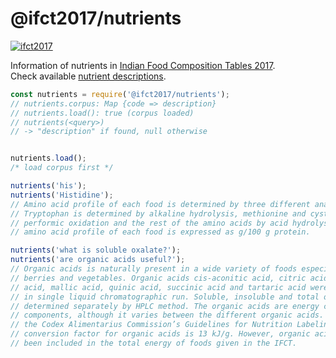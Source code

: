 # @ifct2017/nutrients

[![ifct2017](http://ninindia.org/images/ifct_2017.png)](https://www.npmjs.com/package/ifct2017)

Information of nutrients in [Indian Food Composition Tables 2017].<br>
Check available [nutrient descriptions].

```javascript
const nutrients = require('@ifct2017/nutrients');
// nutrients.corpus: Map {code => description}
// nutrients.load(): true (corpus loaded)
// nutrients(<query>)
// -> "description" if found, null otherwise


nutrients.load();
/* load corpus first */

nutrients('his');
nutrients('Histidine');
// Amino acid profile of each food is determined by three different analyses.
// Tryptophan is determined by alkaline hydrolysis, methionine and cystine by
// performic oxidation and the rest of the amino acids by acid hydrolysis. The
// amino acid profile of each food is expressed as g/100 g protein.

nutrients('what is soluble oxalate?');
nutrients('are organic acids useful?');
// Organic acids is naturally present in a wide variety of foods especially fruits,
// berries and vegetables. Organic acids cis-aconitic acid, citric acid, fumaric
// acid, mallic acid, quinic acid, succinic acid and tartaric acid were determined
// in single liquid chromatographic run. Soluble, insoluble and total oxalates were
// determined separately by HPLC method. The organic acids are energy contributing
// components, although it varies between the different organic acids. According to
// the Codex Alimentarius Commission’s Guidelines for Nutrition Labeling, the energy
// conversion factor for organic acids is 13 kJ/g. However, organic acids have not
// been included in the total energy of foods given in the IFCT.
```


[Indian Food Composition Tables 2017]: http://ifct2017.com/
[nutrient descriptions]: https://github.com/ifct2017/nutrients/tree/master/assets
